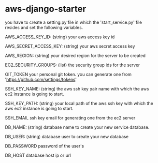 # aws-django-starter

you have to create a setting.py file in which the 'start_service.py' file resides and set the following variables.

AWS_ACCESS_KEY_ID: (string)
  your aws access key id

AWS_SECRET_ACCESS_KEY: (string)
  your aws secret access key

AWS_REGION: (string)
  your desired region for the server to be created

EC2_SECURITY_GROUPS: (list)
  the security group ids for the server

GIT_TOKEN
  your personal git token. you can generate one from 'https://github.com/settings/tokens'

SSH_KEY_NAME: (string)
  the aws ssh key pair name with which the aws ec2 instance is going to start.

SSH_KEY_PATH: (string)
  your local path of the aws ssh key with which the aws ec2 instance is going to start.

SSH_EMAIL
  ssh key email for generating one from the ec2 server

DB_NAME: (string)
  database name to create your new service database.

DB_USER: (string)
  database user to create your new database

DB_PASSWORD
  password of the user's

DB_HOST
  database host ip or url

